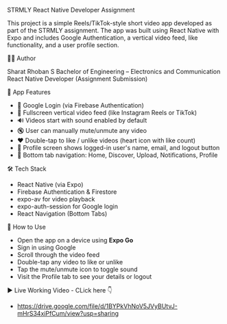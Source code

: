 STRMLY React Native Developer Assignment

This project is a simple Reels/TikTok-style short video app developed as part of the STRMLY assignment. The app was built using React Native with Expo and includes Google Authentication, a vertical video feed, like functionality, and a user profile section.

👨‍💻 Author

Sharat Rhoban S
Bachelor of Engineering – Electronics and Communication  
React Native Developer (Assignment Submission)

 📱 App Features

- 🔐 Google Login (via Firebase Authentication)
- 🎥 Fullscreen vertical video feed (like Instagram Reels or TikTok)
- 🔊 Videos start with sound enabled by default
- 🔇 User can manually mute/unmute any video
- ❤️ Double-tap to like / unlike videos (heart icon with like count)
- 👤 Profile screen shows logged-in user's name, email, and logout button
- 🧭 Bottom tab navigation: Home, Discover, Upload, Notifications, Profile

🛠 Tech Stack

- React Native (via Expo)
- Firebase Authentication & Firestore
- expo-av for video playback
- expo-auth-session for Google login
- React Navigation (Bottom Tabs)

🧪 How to Use

- Open the app on a device using **Expo Go**
- Sign in using Google
- Scroll through the video feed
- Double-tap any video to like or unlike
- Tap the mute/unmute icon to toggle sound
- Visit the Profile tab to see your details or logout

▶️ Live Working Video - CLick here 👇

- https://drive.google.com/file/d/1BYPkVhNoV5JVyBUtvJ-mHrS34xiPfCum/view?usp=sharing
